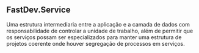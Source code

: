 ## FastDev.Service

Uma estrutura intermediaria entre a aplicação e a camada de dados com responsabilidade de controlar a unidade de trabalho, além de permitir que os serviços possam ser especializados para manter uma estrutura de projetos coerente onde houver segregação de processos em serviços.